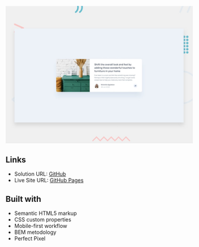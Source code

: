 ![Article card](image.png)

## Links

- Solution URL: [GitHub](https://github.com/dar-ju/dar-ju.github.io/tree/main/FM_08_js-aricle)
- Live Site URL: [GitHub Pages](https://dar-ju.github.io/FM_08_js-aricle/)

## Built with

- Semantic HTML5 markup
- CSS custom properties
- Mobile-first workflow
- BEM metodology
- Perfect Pixel
